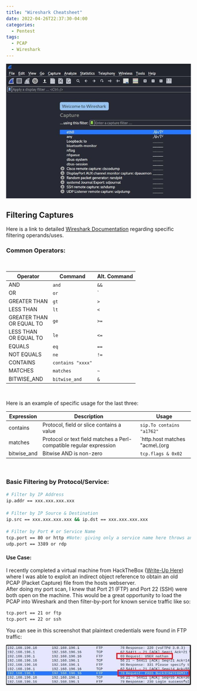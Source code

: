 ```yaml
---
title: "Wireshark Cheatsheet"
date: 2022-04-26T22:37:30-04:00
categories:
  - Pentest
tags:
  - PCAP
  - Wireshark
---
```


![Wireshark Capture Screen](/assets/images/Pentest/Wireshark/wireshark.jpg)

## Filtering Captures

Here is a link to detailed [Wireshark Documentation](https://www.wireshark.org/docs/wsug_html_chunked/ChWorkBuildDisplayFilterSection.html) regarding specific filtering operands/uses. 

### Common Operators:
<br>

| Operator | Command | Alt. Command |
| --- | --- | --- |
| AND | `and` | `&&` |
| OR | `or` | `||` |
| GREATER THAN | `gt` | `>` |
| LESS THAN | `lt` | `<` |
| GREATER THAN <br />OR EQUAL TO | `ge` | `>=` |
| LESS THAN <br />OR EQUAL TO | `le` | `<=` |
| EQUALS | `eq` | `==` |
| NOT EQUALS | `ne` | `!=` |
| CONTAINS | `contains "xxxx"` |  |
| MATCHES | `matches` | `~` |
| BITWISE_AND | `bitwise_and` | `&` |

<br>

Here is an example of specific usage for the last three:

| Expression | Description | Usage |
| --- | --- | --- |
| contains | Protocol, field or slice contains a value | `sip.To contains "a1762"` |
| matches | Protocol or text field matches a Perl-compatible regular expression | `http.host matches "acme\\.(org|com|net)"` |
| bitwise_and | Bitwise AND is non-zero | `tcp.flags & 0x02` |

<br>

### Basic Filtering by Protocol/Service:

```bash
# Filter by IP Address
ip.addr == xxx.xxx.xxx.xxx

# Filter by IP Source & Destination
ip.src == xxx.xxx.xxx.xxx && ip.dst == xxx.xxx.xxx.xxx

# Filter by Port # or Service Name
tcp.port == 80 or http #Note: giving only a service name here throws an *invalid number* error
udp.port == 3389 or rdp
```

#### Use Case:
I recently completed a virtual machine from HackTheBox ([Write-Up Here](https://jlanguell.github.io/hackthebox/hackthebox-cap/)) where I was able to exploit an indirect object reference to obtain an old PCAP (Packet Capture) file from the hosts webserver.  
After doing my port scan, I knew that Port 21 (FTP) and Port 22 (SSH) were both open on the machine. This would be a great opportunity to load the PCAP into Wireshark and then filter-by-port for known service traffic like so:

```bash
tcp.port == 21 or ftp
tcp.port == 22 or ssh
```

You can see in this screenshot that plaintext credentials were found in FTP traffic:

![HTB Wireshark Screenshot](/assets/images/HTB/cap/creds.jpg)


